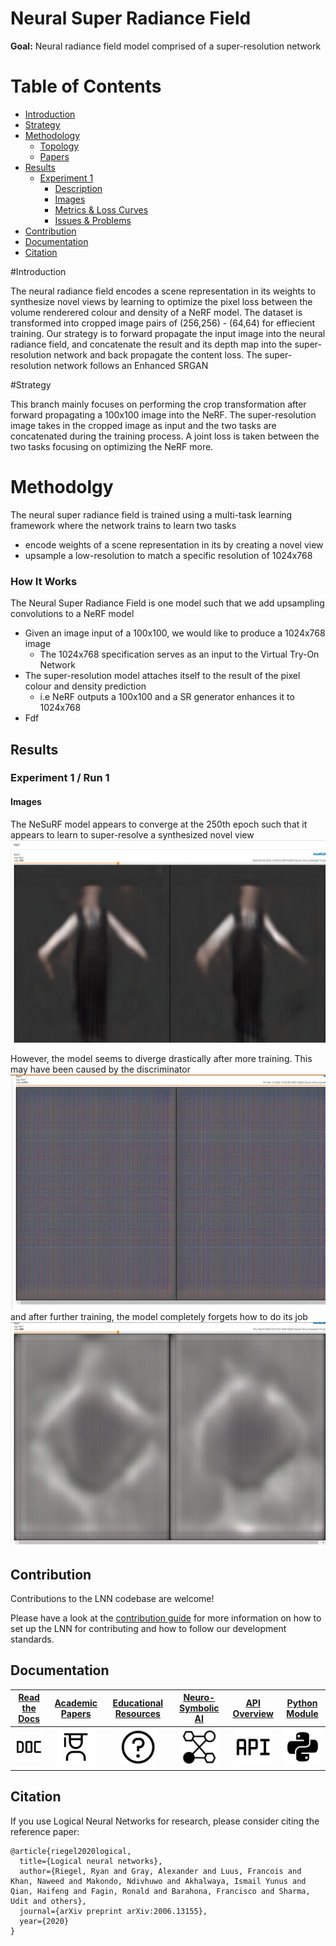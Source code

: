 # Neural Super Radiance Field 
**Goal:** Neural radiance field model comprised of a super-resolution network 

# Table of Contents
- [Introduction](#introduction)
- [Strategy](#strategy)
- [Methodology](#methodology)
  - [Topology](#topology)
  - [Papers](#papers)
- [Results](#results)
  - [Experiment 1](#experiment_1)
    - [Description](#description)
    - [Images](#images)
    - [Metrics & Loss Curves](#metric-&-loss-curves)
    - [Issues & Problems](#issues-&-problems)
- [Contribution](#contributions)
- [Documentation](#documentation)
- [Citation](#citation)

#Introduction

The neural radiance field encodes a scene representation in its weights to synthesize novel views by learning to optimize the pixel loss between the volume renderered colour and density of a NeRF model. The dataset is transformed into cropped image pairs of (256,256) - (64,64) for effiecient training. Our strategy is to forward propagate the input image into the neural radiance field, and concatenate the result and its depth map into the super-resolution network and back propagate the content loss. The super-resolution network follows an Enhanced SRGAN

#Strategy

This branch mainly focuses on performing the crop transformation after forward propagating a 100x100 image into the NeRF. The super-resolution image takes in the cropped image as input and the two tasks are concatenated during the training process. A joint loss is taken between the two tasks focusing on optimizing the NeRF more.

# Methodolgy
The neural super radiance field is trained using a multi-task learning framework where the network trains to learn two tasks
- encode weights of a scene representation in its by creating a novel view
- upsample a low-resolution to match a specific resolution of 1024x768

### How It Works
The Neural Super Radiance Field is one model such that we add upsampling convolutions to a NeRF model

- Given an image input of a 100x100, we would like to produce a 1024x768 image
  - The 1024x768 specification serves as an input to the Virtual Try-On Network
- The super-resolution model attaches itself to the result of the pixel colour and density prediction
  - i.e NeRF outputs a 100x100 and a SR generator enhances it to 1024x768
- Fdf

## Results
### Experiment 1 / Run 1



#### Images 
The NeSuRF model appears to converge at the 250th epoch such that it appears to learn to super-resolve a synthesized novel view
![convergence](https://github.com/momolefe24/Fashion-SuperNeRF/blob/nerf_sr_combined_model/Convergence.png?raw=true)

However, the model seems to diverge drastically after more training. This may have been caused by the discriminator
![divergence-1](https://github.com/momolefe24/Fashion-SuperNeRF/blob/nerf_sr_combined_model/Divergence.png?raw=true)
and after further training, the model completely forgets how to do its job
![divergence-2](https://github.com/momolefe24/Fashion-SuperNeRF/blob/nerf_sr_combined_model/Beginning%20of%20divergence.png?raw=true)

## Contribution
Contributions to the LNN codebase are welcome!

Please have a look at the [contribution guide](https://github.com/IBM/LNN/blob/master/CONTRIBUTING.md) for more information on how to set up the LNN for contributing and how to follow our development standards.

## Documentation
| [Read the Docs][Docs] | [Academic Papers][Papers]	| [Educational Resources][Education] | [Neuro-Symbolic AI][Neuro-Symbolic AI] | [API Overview][API] | [Python Module][Module] |
|:-----------------------:|:---------------------------:|:-----------------:|:----------:|:-------:|:-------:|
| [<img src=https://raw.githubusercontent.com/IBM/LNN/master/docsrc/images/icons/doc.png alt="Docs" width="60"/>][Docs] | [<img src=https://raw.githubusercontent.com/IBM/LNN/master/docsrc/images/icons/academic.png alt="Academic Papers" width="60"/>][Papers] |  [<img src=https://raw.githubusercontent.com/IBM/LNN/master/docsrc/images/icons/help.png alt="Getting Started" width="60"/>][Education] | [<img src=https://raw.githubusercontent.com/IBM/LNN/master/docsrc/images/icons/nsai.png alt="Neuro-Symbolic AI" width="60"/>][Neuro-Symbolic AI] | [<img src=https://raw.githubusercontent.com/IBM/LNN/master/docsrc/images/icons/api.png alt="API" width="60"/>][API] | [<img src=https://raw.githubusercontent.com/IBM/LNN/master/docsrc/images/icons/python.png alt="Python Module" width="60"/>][Module] |

## Citation
If you use Logical Neural Networks for research, please consider citing the
reference paper:
```raw
@article{riegel2020logical,
  title={Logical neural networks},
  author={Riegel, Ryan and Gray, Alexander and Luus, Francois and Khan, Naweed and Makondo, Ndivhuwo and Akhalwaya, Ismail Yunus and Qian, Haifeng and Fagin, Ronald and Barahona, Francisco and Sharma, Udit and others},
  journal={arXiv preprint arXiv:2006.13155},
  year={2020}
}
```

[Docs]: https://ibm.github.io/LNN/introduction.html
[Papers]: https://ibm.github.io/LNN/papers.html
[Education]: https://ibm.github.io/LNN/education/education.html
[API]: https://ibm.github.io/LNN/usage.html
[Module]: https://ibm.github.io/LNN/lnn/LNN.html
[Neuro-Symbolic AI]: https://research.ibm.com/teams/neuro-symbolic-ai
